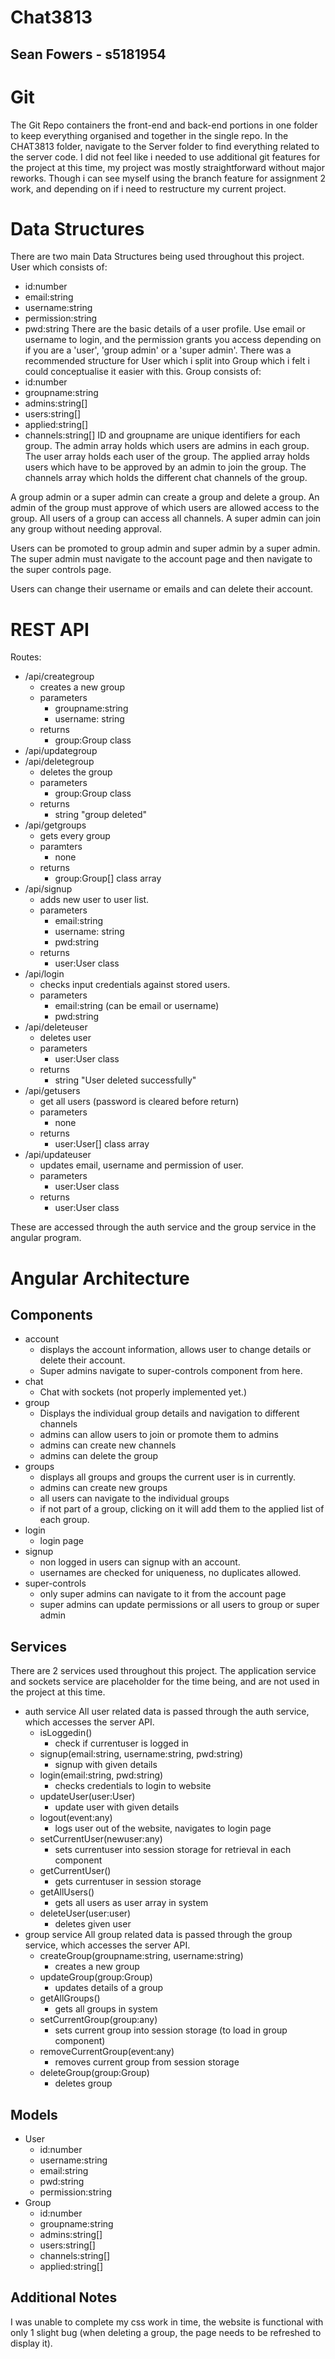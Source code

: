 # Chat3813

## Sean Fowers - s5181954

# Git

The Git Repo containers the front-end and back-end portions in one folder to keep everything organised and together in the single repo. In the CHAT3813 folder, navigate to the Server folder to find everything related to the server code.
I did not feel like i needed to use additional git features for the project at this time, my project was mostly straightforward without major reworks. Though i can see myself using the branch feature for assignment 2 work, and depending on if i need to restructure my current project.

# Data Structures

There are two main Data Structures being used throughout this project.
User which consists of:

- id:number
- email:string
- username:string
- permission:string
- pwd:string
  There are the basic details of a user profile. Use email or username to login, and the permission grants you access depending on if you are a 'user', 'group admin' or a 'super admin'.
  There was a recommended structure for User which i split into Group which i felt i could conceptualise it easier with this.
  Group consists of:
- id:number
- groupname:string
- admins:string[]
- users:string[]
- applied:string[]
- channels:string[]
  ID and groupname are unique identifiers for each group.
  The admin array holds which users are admins in each group.
  The user array holds each user of the group.
  The applied array holds users which have to be approved by an admin to join the group.
  The channels array which holds the different chat channels of the group.

A group admin or a super admin can create a group and delete a group.
An admin of the group must approve of which users are allowed access to the group.
All users of a group can access all channels.
A super admin can join any group without needing approval.

Users can be promoted to group admin and super admin by a super admin.
The super admin must navigate to the account page and then navigate to the super controls page.

Users can change their username or emails and can delete their account.

# REST API

Routes:

- /api/creategroup
  - creates a new group
  - parameters
    - groupname:string
    - username: string
  - returns
    - group:Group class
- /api/updategroup
- /api/deletegroup
  - deletes the group
  - parameters
    - group:Group class
  - returns
    - string "group deleted"
- /api/getgroups
  - gets every group
  - paramters
    - none
  - returns
    - group:Group[] class array
- /api/signup
  - adds new user to user list.
  - parameters
    - email:string
    - username: string
    - pwd:string
  - returns
    - user:User class
- /api/login
  - checks input credentials against stored users.
  - parameters
    - email:string (can be email or username)
    - pwd:string
- /api/deleteuser
  - deletes user
  - parameters
    - user:User class
  - returns
    - string "User deleted successfully"
- /api/getusers
  - get all users (password is cleared before return)
  - parameters
    - none
  - returns
    - user:User[] class array
- /api/updateuser
  - updates email, username and permission of user.
  - parameters
    - user:User class
  - returns
    - user:User class

These are accessed through the auth service and the group service in the angular program.

# Angular Architecture

## Components

- account
  - displays the account information, allows user to change details or delete their account.
  - Super admins navigate to super-controls component from here.
- chat
  - Chat with sockets (not properly implemented yet.)
- group
  - Displays the individual group details and navigation to different channels
  - admins can allow users to join or promote them to admins
  - admins can create new channels
  - admins can delete the group
- groups
  - displays all groups and groups the current user is in currently.
  - admins can create new groups
  - all users can navigate to the individual groups
  - if not part of a group, clicking on it will add them to the applied list of each group.
- login
  - login page
- signup
  - non logged in users can signup with an account.
  - usernames are checked for uniqueness, no duplicates allowed.
- super-controls
  - only super admins can navigate to it from the account page
  - super admins can update permissions or all users to group or super admin

## Services

There are 2 services used throughout this project. The application service and sockets service are placeholder for the time being, and are not used in the project at this time.

- auth service
  All user related data is passed through the auth service, which accesses the server API.
  - isLoggedin()
    - check if currentuser is logged in
  - signup(email:string, username:string, pwd:string)
    - signup with given details
  - login(email:string, pwd:string)
    - checks credentials to login to website
  - updateUser(user:User)
    - update user with given details
  - logout(event:any)
    - logs user out of the website, navigates to login page
  - setCurrentUser(newuser:any)
    - sets currentuser into session storage for retrieval in each component
  - getCurrentUser()
    - gets currentuser in session storage
  - getAllUsers()
    - gets all users as user array in system
  - deleteUser(user:user)
    - deletes given user
- group service
  All group related data is passed through the group service, which accesses the server API.
  - createGroup(groupname:string, username:string)
    - creates a new group
  - updateGroup(group:Group)
    - updates details of a group
  - getAllGroups()
    - gets all groups in system
  - setCurrentGroup(group:any)
    - sets current group into session storage (to load in group component)
  - removeCurrentGroup(event:any)
    - removes current group from session storage
  - deleteGroup(group:Group)
    - deletes group

## Models

- User
  - id:number
  - username:string
  - email:string
  - pwd:string
  - permission:string
- Group
  - id:number
  - groupname:string
  - admins:string[]
  - users:string[]
  - channels:string[]
  - applied:string[]

## Additional Notes

I was unable to complete my css work in time, the website is functional with only 1 slight bug (when deleting a group, the page needs to be refreshed to display it).
